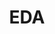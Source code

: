 ---
title : "EDA"
layout : category-archive
category: EDA
permalink : /EDA/
author profile : true
sidebar_main : true
---